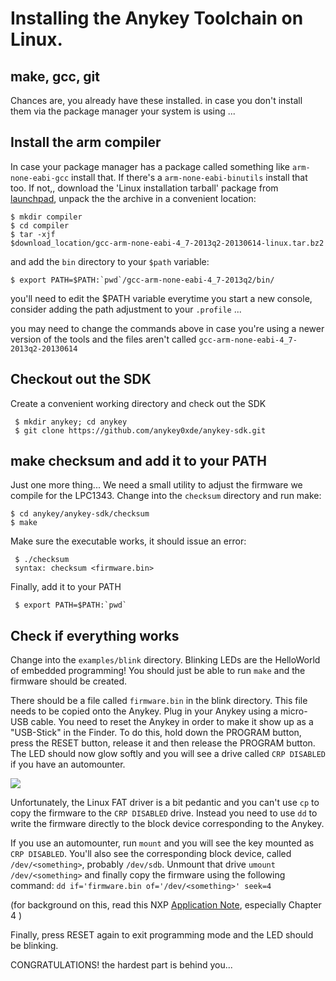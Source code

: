 # Installing the Anykey Toolchain on Linux.

## make, gcc, git

Chances are, you already have these installed. in case you don't install
them via the package manager your system is using ...


## Install the arm compiler

In case your package manager has a package called something like
`arm-none-eabi-gcc` install that. If there's a `arm-none-eabi-binutils`
install that too. If not,, download the 'Linux installation tarball' package from
[launchpad](https://launchpad.net/gcc-arm-embedded/+download), unpack the the archive in a
convenient location:

    $ mkdir compiler
    $ cd compiler
    $ tar -xjf
    $download_location/gcc-arm-none-eabi-4_7-2013q2-20130614-linux.tar.bz2

and add the `bin` directory to your `$path` variable:

    $ export PATH=$PATH:`pwd`/gcc-arm-none-eabi-4_7-2013q2/bin/

you'll need to edit the $PATH variable everytime you start a new
console, consider adding the path adjustment to your `.profile` ... 

you may need to change the commands above in case you're using a newer
version of the tools and the files aren't called
`gcc-arm-none-eabi-4_7-2013q2-20130614`

## Checkout out the SDK

Create a convenient working directory and check out the SDK

     $ mkdir anykey; cd anykey
     $ git clone https://github.com/anykey0xde/anykey-sdk.git

## make checksum and add it to your PATH

Just one more thing... We need a small utility to adjust the firmware we
compile for the LPC1343. Change into the `checksum` directory and run
make:

    $ cd anykey/anykey-sdk/checksum
    $ make

 Make sure the executable works, it should issue an error:

     $ ./checksum
     syntax: checksum <firmware.bin>

 Finally, add it to your PATH

     $ export PATH=$PATH:`pwd`

## Check if everything works

Change into the `examples/blink` directory. Blinking LEDs are the
HelloWorld of embedded programming! You should just be able to run
`make` and the firmware should be created.

There should be a file called `firmware.bin` in the blink directory.
This file needs to be copied onto the Anykey. Plug in your Anykey using
a micro-USB cable. You need to reset the Anykey in order to make it show
up as a "USB-Stick" in the Finder. To do this, hold down the PROGRAM
button, press the RESET button, release it and then release the PROGRAM button. The LED
should now glow softly and you will see a drive called `CRP DISABLED`
if you have an automounter.

![](https://raw.github.com/anykey0xde/tutorial/master/img/reset_prg_buttons.png)


Unfortunately, the Linux FAT driver is a bit pedantic and you can't use `cp` to 
copy the firmware to the `CRP DISABLED` drive. Instead you need to use `dd` to write 
the firmware directly to the block device corresponding to the Anykey.

If you use an automounter, run `mount` and you will see the key mounted as `CRP DISABLED`. 
You'll also see the corresponding block device, called `/dev/<something>`, probably `/dev/sdb`.
Unmount that drive `umount /dev/<something>` and finally copy the firmware using the following
command: `dd if='firmware.bin of='/dev/<something>' seek=4`

(for background on this, read this NXP 
[Application Note](http://www.nxp.com/documents/application_note/AN10986.pdf), especially Chapter 4 )

Finally, press RESET again to exit programming mode and the LED
should be blinking.


CONGRATULATIONS! the hardest part is behind you...
